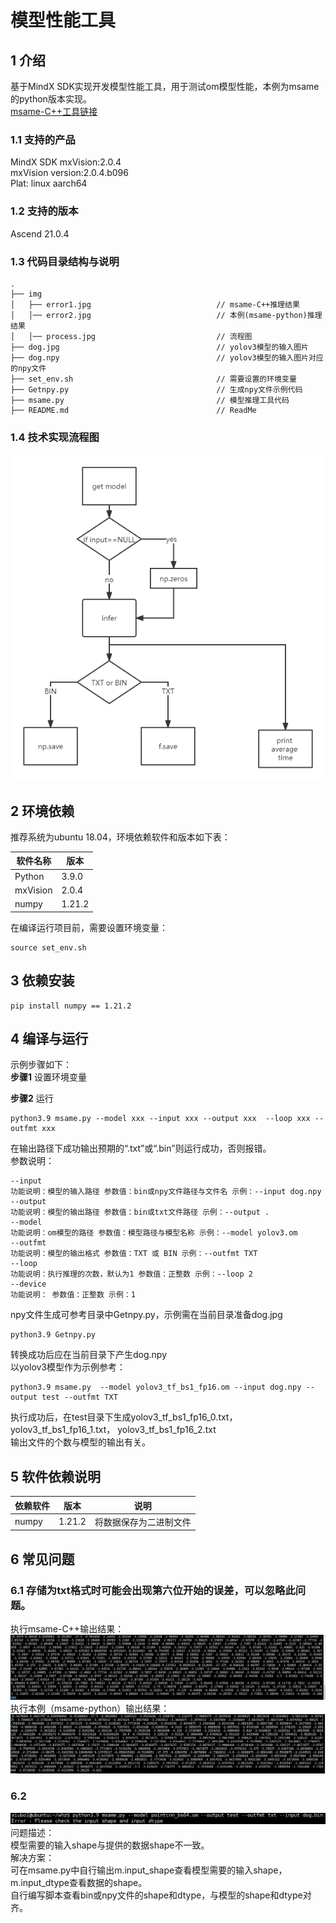 # 模型性能工具

## 1 介绍
基于MindX SDK实现开发模型性能工具，用于测试om模型性能，本例为msame的python版本实现。   
[msame-C++工具链接]()

### 1.1 支持的产品

MindX SDK mxVision:2.0.4   
mxVision version:2.0.4.b096   
Plat: linux aarch64   

### 1.2 支持的版本

Ascend 21.0.4


### 1.3 代码目录结构与说明

```
.
├── img
│   ├── error1.jpg                            // msame-C++推理结果
│   │── error2.jpg                            // 本例(msame-python)推理结果
│   │── process.jpg                           // 流程图
├── dog.jpg                                   // yolov3模型的输入图片
├── dog.npy                                   // yolov3模型的输入图片对应的npy文件
├── set_env.sh                                // 需要设置的环境变量
├── Getnpy.py                                 // 生成npy文件示例代码
├── msame.py                                  // 模型推理工具代码
├── README.md                                 // ReadMe
```




### 1.4 技术实现流程图

![image-20220401173124980](./img/process.png)





## 2 环境依赖

推荐系统为ubuntu 18.04，环境依赖软件和版本如下表：

| 软件名称 | 版本   |
| -------- | ------ |
| Python   | 3.9.0  |
| mxVision | 2.0.4  |
| numpy    | 1.21.2 |

在编译运行项目前，需要设置环境变量：

```
source set_env.sh
```

## 3 依赖安装

```
pip install numpy == 1.21.2
```



##  4 编译与运行
示例步骤如下：   
**步骤1** 设置环境变量

**步骤2**  运行

```
python3.9 msame.py --model xxx --input xxx --output xxx  --loop xxx --outfmt xxx
```
在输出路径下成功输出预期的“.txt”或“.bin”则运行成功，否则报错。   
参数说明：
```
--input   
功能说明：模型的输入路径 参数值：bin或npy文件路径与文件名 示例：--input dog.npy
--output   
功能说明：模型的输出路径 参数值：bin或txt文件路径 示例：--output .
--model   
功能说明：om模型的路径 参数值：模型路径与模型名称 示例：--model yolov3.om
--outfmt    
功能说明：模型的输出格式 参数值：TXT 或 BIN 示例：--outfmt TXT
--loop   
功能说明：执行推理的次数，默认为1 参数值：正整数 示例：--loop 2
--device   
功能说明： 参数值：正整数 示例：1 
```
npy文件生成可参考目录中Getnpy.py，示例需在当前目录准备dog.jpg   
```
python3.9 Getnpy.py
```
   转换成功后应在当前目录下产生dog.npy   
以yolov3模型作为示例参考：
```
python3.9 msame.py  --model yolov3_tf_bs1_fp16.om --input dog.npy --output test --outfmt TXT
```   
执行成功后，在test目录下生成yolov3_tf_bs1_fp16_0.txt，yolov3_tf_bs1_fp16_1.txt， yolov3_tf_bs1_fp16_2.txt   
输出文件的个数与模型的输出有关。   

## 5 软件依赖说明


| 依赖软件 | 版本   | 说明                   |
| -------- | ------ | ---------------------- |
| numpy    | 1.21.2 | 将数据保存为二进制文件 |

## 6 常见问题
### 6.1 存储为txt格式时可能会出现第六位开始的误差，可以忽略此问题。  
 执行msame-C++输出结果：   
![image-20220401173124980](./img/error1.png)
 执行本例（msame-python）输出结果：   
![image-20220401173124980](./img/error2.png)
### 6.2   
![image-20220401173124980](./img/error3.png)
问题描述：   
模型需要的输入shape与提供的数据shape不一致。   
解决方案：   
可在msame.py中自行输出m.input_shape查看模型需要的输入shape，m.input_dtype查看数据的shape。   
自行编写脚本查看bin或npy文件的shape和dtype，与模型的shape和dtype对齐。